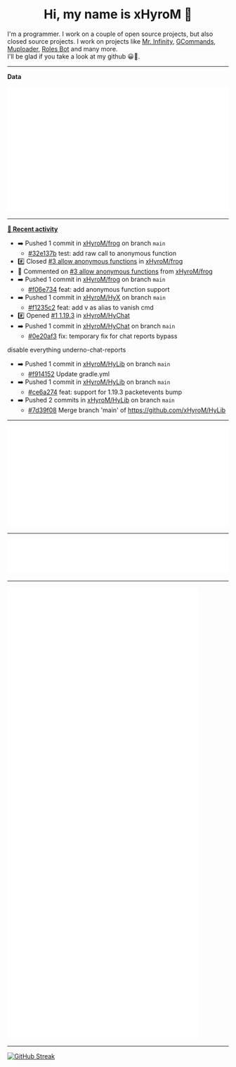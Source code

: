 <p align="center">
    <!-- <img src="https://avatars.githubusercontent.com/u/56601352" width="192" alt="hyro's pfp" /> -->
    <h1 align="center">Hi, my name is xHyroM 👋</h1>
</p>

I'm a programmer. I work on a couple of open source projects, but also closed source projects. I work on projects like [Mr. Infinity](https://discord.com/oauth2/authorize?client_id=720321585625694239&scope=bot%20applications.commands&permissions=8&redirect_uri=https://blobs.gq/imanager&prompt=consent&response_type=code), [GCommands](https://github.com/Garlic-Team/GCommands), [Muploader](https://github.com/xHyroM/Muploader), [Roles Bot](https://github.com/xHyroM/roles-bot) and many more.  
I'll be glad if you take a look at my github 😀👀.

___
**Data**

<img src="https://github.com/xHyroM/xHyroM/blob/master/.cache/base.svg">

___

**[📰 Recent activity](https://github.com/xHyroM)**
* ➡️ Pushed 1 commit in [xHyroM/frog](https://github.com/xHyroM/frog) on branch `main`
  * [#32e137b](https://github.com/xHyroM/frog/commit/32e137b) test: add raw call to anonymous function
* #️⃣ Closed [#3 allow anonymous functions](https://github.com/xHyroM/frog/issues/3) in [xHyroM/frog](https://github.com/xHyroM/frog)
* 💬 Commented on [#3 allow anonymous functions](https://github.com/xHyroM/frog/issues/3) from [xHyroM/frog](https://github.com/xHyroM/frog)
* ➡️ Pushed 1 commit in [xHyroM/frog](https://github.com/xHyroM/frog) on branch `main`
  * [#f06e734](https://github.com/xHyroM/frog/commit/f06e734) feat: add anonymous function support
* ➡️ Pushed 1 commit in [xHyroM/HyX](https://github.com/xHyroM/HyX) on branch `main`
  * [#f1235c2](https://github.com/xHyroM/HyX/commit/f1235c2) feat: add v as alias to vanish cmd
* #️⃣ Opened [#1 1.19.3](https://github.com/xHyroM/HyChat/issues/1) in [xHyroM/HyChat](https://github.com/xHyroM/HyChat)
* ➡️ Pushed 1 commit in [xHyroM/HyChat](https://github.com/xHyroM/HyChat) on branch `main`
  * [#0e20af3](https://github.com/xHyroM/HyChat/commit/0e20af3) fix: temporary fix for chat reports bypass

disable everything underno-chat-reports
* ➡️ Pushed 1 commit in [xHyroM/HyLib](https://github.com/xHyroM/HyLib) on branch `main`
  * [#f914152](https://github.com/xHyroM/HyLib/commit/f914152) Update gradle.yml
* ➡️ Pushed 1 commit in [xHyroM/HyLib](https://github.com/xHyroM/HyLib) on branch `main`
  * [#ce6a274](https://github.com/xHyroM/HyLib/commit/ce6a274) feat: support for 1.19.3 packetevents bump
* ➡️ Pushed 2 commits in [xHyroM/HyLib](https://github.com/xHyroM/HyLib) on branch `main`
  * [#7d39f08](https://github.com/xHyroM/HyLib/commit/7d39f08) Merge branch &#39;main&#39; of https://github.com/xHyroM/HyLib


___

<img src="https://github.com/xHyroM/xHyroM/blob/master/.cache/isocalendar.svg">

___

<img src="https://github.com/xHyroM/xHyroM/blob/master/.cache/languages.svg">

___

<img src="https://github.com/xHyroM/xHyroM/blob/master/.cache/achievements.svg">

___

[![GitHub Streak](https://github-readme-streak-stats.herokuapp.com?user=xHyroM&theme=dark&hide_border=true&date_format=M%20j%5B%2C%20Y%5D)](https://git.io/streak-stats)
